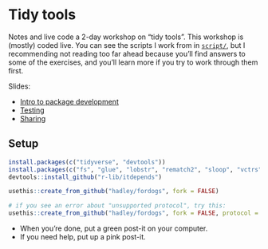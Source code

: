 
<!-- README.md is generated from README.Rmd. Please edit that file -->

# Tidy tools

<!-- badges: start -->

<!-- badges: end -->

Notes and live code a 2-day workshop on “tidy tools”. This workshop is
(mostly) coded live. You can see the scripts I work from in
[`script/`](script/), but I recommending not reading too far ahead
because you’ll find answers to some of the exercises, and you’ll learn
more if you try to work through them first.

Slides:

  - [Intro to package development](1-intro.pdf)
  - [Testing](2-testing.pdf)
  - [Sharing](3-sharing.pdf)

## Setup

``` r
install.packages(c("tidyverse", "devtools"))
install.packages(c("fs", "glue", "lobstr", "rematch2", "sloop", "vctrs"))
devtools::install_github("r-lib/itdepends")
```

``` r
usethis::create_from_github("hadley/fordogs", fork = FALSE)

# if you see an error about "unsupported protocol", try this:
usethis::create_from_github("hadley/fordogs", fork = FALSE, protocol = "https")
```

  - When you’re done, put a green post-it on your computer.
  - If you need help, put up a pink post-it.
